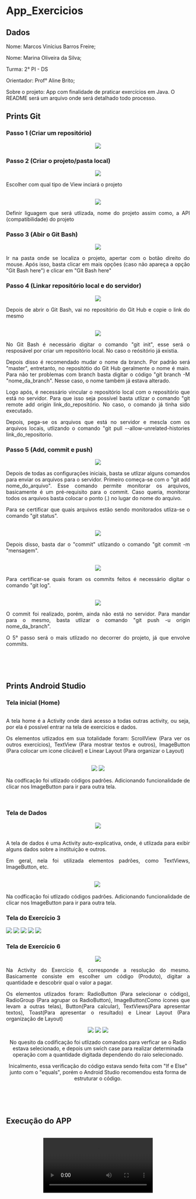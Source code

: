 # App_Exercicios

## Dados

<p> Nome: Marcos Vinícius Barros Freire; </p>
<p> Nome: Marina Oliveira da Silva; </p>
<p> Turma: 2° PI - DS </p>
<p> Orientador: Prof° Aline Brito; </p>
<p> Sobre o projeto: App com finalidade de praticar exercícios em Java. O README será um arquivo onde será detalhado todo processo. </p>


## Prints Git

### Passo 1 (Criar um repositório)
<div align="center">
  <img src="img/Criar_repositorio.png">
</div>

### Passo 2 (Criar o projeto/pasta local)
<div align="center">
  <img src="img/Criar_projeto_AS.png">
  <br>
  <div align="justify">
    <p> Escolher com qual tipo de View inciará o projeto </p>
  </div>
  <br>
  <img src="img/Configurando_projeto.png">
  <br>
  <div align="justify">
    <p> Definir liguagem que será utlizada, nome do projeto assim como, a API (compatibilidade) do projeto </p>
  </div>
</div>

### Passo 3 (Abir o Git Bash)
<div align="center">
  <img src="img/Git_bash.png">
  <br>
  <div align="justify">
    <p> Ir na pasta onde se localiza o projeto, apertar com o botão direito do mouse. Após isso, basta clicar em mais opções (caso não apareça a opção "Git Bash here") e clicar em "Git Bash here"</p>
  </div>
</div>

### Passo 4 (Linkar repositório local e do servidor)
<div align="center">
  <img src="img/Copiar_Link.png">
  <br>
  <div align="justify">
    <p> Depois de abrir o Git Bash, vai no repositório do Git Hub e copie o link do mesmo </p>
  </div>
  <br>
  <img src="img/Comandos_iniciais.png">
  <br>
  <div align="justify">
    <p> No Git Bash é necessário digitar o comando "git init",  esse será o resposável por criar um repositório local. No  caso o reósitório já existia.</p>
    <p> Depois disso é recomendado mudar o nome da branch. Por  padrão será "master", entretanto, no repositótio do Git Hub  geralmente o nome é main. Para não ter problemas com branch  basta digitar o código "git branch -M "nome_da_branch".  Nesse caso, o nome também já estava alterado. </p>
    <p> Logo após, é necessário vincular o repositório local  com o repositório que está no servidor. Para que isso seja   possível basta utlizar o comando "git remote add origin   link_do_repositório. No caso, o comando já tinha sido   executado. </p>
    <p> Depois, pega-se os arquivos que está no servidor e  mescla com os arquivos locais, utlizando o comando "git  pull --allow-unrelated-histories link_do_repositorio. </p>
  </div>
</div>

### Passo 5 (Add, commit e push)

<div align="center">
  <img src="img/Comando_add.png">
  <br>
  <div align="justify">
    <p> Depois de todas as configurações iniciais, basta se   utlizar alguns comandos para enviar os arquivos para o  servidor. Primeiro começa-se com o "git add  nome_do_arquivo". Esse comando permite monitorar os  arquivos, basicamente é um pré-requisito para o commit.  Caso queria, monitorar todos os arquivos basta colocar o   ponto (.) no lugar do nome do arquivo.</p>
    <p> Para se certificar que quais arquivos estão sendo   monitorados utliza-se o comando "git status". </p>
  </div>
  <br>
  <img src="img/comando_commit.png">
  <div align="justify">
    <p> Depois disso, basta dar o "commit" utlizando o comando  "git commit -m "mensagem". </p>
  </div>
  <br>
  <img src="img/comando_commit2.png">
  <br>
  <div align="justify">
    <p> Para certificar-se quais foram os commits feitos é  necessário digitar o comando "git log". </p>
  </div>
  <br>
  <img src="img/comando_enviar.png">
  <br>
  <div align="justify">
    <p> O commit foi realizado, porém, ainda não está no  servidor. Para mandar para o mesmo, basta utlizar o comando  "git push -u origin nome_da_branch".</p>
    <p> O 5° passo será o mais utlizado no decorrer do projeto,   já que envolve commits. </p>
  </div>
</div>

<br><br><br>

## Prints Android Studio

### Tela inicial (Home)
<div align="center">
  <img scr="img/tela_home.png">
  <br>
  <div align="justify">
    <p>A tela home é a Activity onde dará acesso a todas outras   activity, ou seja, por ela é possível entrar na tela de   exercícios e dados.</p>
    <p>Os elementos utlizados em sua totalidade foram:  ScrollView (Para ver os outros exercícios), TextView (Para   mostrar textos e outros), ImageButton (Para colocar um  icone clicável) e Linear Layout (Para organizar o Layout)</p>
  </div>
  <br>
  <img src="img/cod_home.png">
  <img src="img/cod_home2.png">
  </br>
  <div align="justify">
    <p>Na codficação foi utlizado códigos padrões. Adicionando funcionalidade de clicar nos ImageButton para ir para outra tela.<p>
  </div>  
</div>
<br>

### Tela de Dados

<div align="center">
  <img src="img/tela_dados.png">
  <br>
  <br>
  <div align="justify">
    <p>A tela de dados é uma Activity auto-explicativa, onde, é utlizada para exibir alguns dados sobre a instituição e outros.</p>
    <p>Em geral, nela foi utilizada elementos padrões, como TextViews, ImageButton, etc.</p>
  </div>
  </br>
  <img src="img/cod_dados.png">

  <img scr="img/cod_dados2.png">
  <div align="justify">
    <p>Na codficação foi utlizado códigos padrões. Adicionando funcionalidade de clicar nos ImageButton para ir para outra tela.<p>
  </div> 
</div>

### Tela do Exercício 3

<img src="img/tela_exe3.png">

<img src="img/cod_exe3.0.png">

<img src="img/cod_exe3.1.png">

<img src="img/cod_exe3.2.png">

<img src="img/cod_exe3.3.png">

### Tela de Exercício 6

<div align="center">
  <img src="img/tela_exe6.png">
  <br>
  <div align="justify">
    <p>Na Activity do Exercício 6, corresponde a resolução do mesmo. Basicamente consiste em escolher um código (Produto), digitar a quantidade e descobrir qual o valor a pagar.</p>
    <p>Os elementos utlizados foram: RadioButton (Para selecionar o código), RadioGroup (Para agrupar os RadioButton), ImageButton(Como ícones que levam a outras telas), Button(Para calcular), TextViews(Para apresentar textos), Toast(Para apresentar o resultado) e Linear Layout (Para organização de Layout)</p>
  </div

  <img src="img/cod_exe6.0.png">

  <img src="img/cod_exe6.1.png">

  <img src="img/cod_exe6.2.png">

  <img src="img/cod_exe6.3.png">
  <br>
  <p>No quesito da codificação foi utlizado comandos para verficar se o Radio estava selecionado, e depois um swich case para realizar determinada operação com a quantidade digitada dependendo do raio selecionado.<p>
  <p>Inicalmento, essa verificação do código estava sendo feita com "If e Else" junto com o "equals", porém o Android Studio recomendou esta forma de estruturar o código.</p>
</div>

<br><br><br>

## Execução do APP
<br>
<div align="center">
  <video src="https://github.com/Marcoss-Freire/App_Exercicios/assets/128001916/9d29733e-5c92-46e2-8d91-78aafa8afead"></video>
</div>


